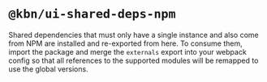 # `@kbn/ui-shared-deps-npm`

Shared dependencies that must only have a single instance and also come from NPM are installed and re-exported from here. To consume them, import the package and merge the `externals` export into your webpack config so that all references to the supported modules will be remapped to use the global versions.